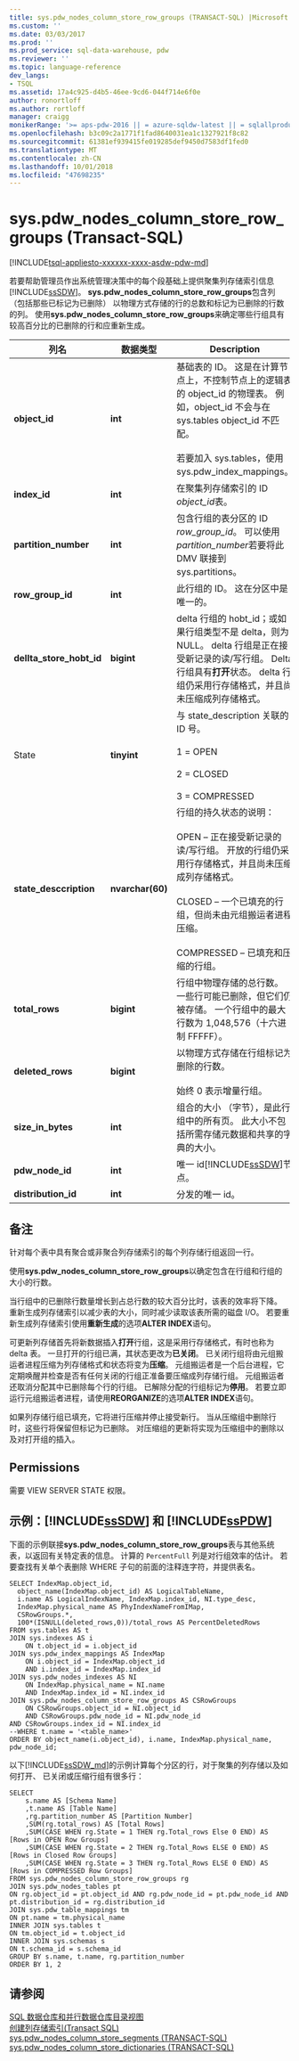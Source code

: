 ```yaml
---
title: sys.pdw_nodes_column_store_row_groups (TRANSACT-SQL) |Microsoft Docs
ms.custom: ''
ms.date: 03/03/2017
ms.prod: ''
ms.prod_service: sql-data-warehouse, pdw
ms.reviewer: ''
ms.topic: language-reference
dev_langs:
- TSQL
ms.assetid: 17a4c925-d4b5-46ee-9cd6-044f714e6f0e
author: ronortloff
ms.author: rortloff
manager: craigg
monikerRange: '>= aps-pdw-2016 || = azure-sqldw-latest || = sqlallproducts-allversions'
ms.openlocfilehash: b3c09c2a1771f1fad8640031ea1c1327921f8c82
ms.sourcegitcommit: 61381ef939415fe019285def9450d7583df1fed0
ms.translationtype: MT
ms.contentlocale: zh-CN
ms.lasthandoff: 10/01/2018
ms.locfileid: "47698235"
---
```

# <a name="syspdwnodescolumnstorerowgroups-transact-sql"></a>sys.pdw_nodes_column_store_row_groups (Transact-SQL)
[!INCLUDE[tsql-appliesto-xxxxxx-xxxx-asdw-pdw-md](../../includes/tsql-appliesto-xxxxxx-xxxx-asdw-pdw-md.md)]

  若要帮助管理员作出系统管理决策中的每个段基础上提供聚集列存储索引信息[!INCLUDE[ssSDW](../../includes/sssdw-md.md)]。 **sys.pdw_nodes_column_store_row_groups**包含列 （包括那些已标记为已删除） 以物理方式存储的行的总数和标记为已删除的行数的列。 使用**sys.pdw_nodes_column_store_row_groups**来确定哪些行组具有较高百分比的已删除的行和应重新生成。  
  
|列名|数据类型|Description|  
|-----------------|---------------|-----------------|  
|**object_id**|**int**|基础表的 ID。 这是在计算节点上，不控制节点上的逻辑表的 object_id 的物理表。 例如，object_id 不会与在 sys.tables object_id 不匹配。<br /><br /> 若要加入 sys.tables，使用 sys.pdw_index_mappings。|  
|**index_id**|**int**|在聚集列存储索引的 ID *object_id*表。|  
|**partition_number**|**int**|包含行组的表分区的 ID *row_group_id*。 可以使用*partition_number*若要将此 DMV 联接到 sys.partitions。|  
|**row_group_id**|**int**|此行组的 ID。 这在分区中是唯一的。|  
|**dellta_store_hobt_id**|**bigint**|delta 行组的 hobt_id；或如果行组类型不是 delta，则为 NULL。 delta 行组是正在接受新记录的读/写行组。 Delta 行组具有**打开**状态。 delta 行组仍采用行存储格式，并且尚未压缩成列存储格式。|  
|State|**tinyint**|与 state_description 关联的 ID 号。<br /><br /> 1 = OPEN<br /><br /> 2 = CLOSED<br /><br /> 3 = COMPRESSED|  
|**state_desccription**|**nvarchar(60)**|行组的持久状态的说明：<br /><br /> OPEN – 正在接受新记录的读/写行组。 开放的行组仍采用行存储格式，并且尚未压缩成列存储格式。<br /><br /> CLOSED – 一个已填充的行组，但尚未由元组搬运者进程压缩。<br /><br /> COMPRESSED – 已填充和压缩的行组。|  
|**total_rows**|**bigint**|行组中物理存储的总行数。 一些行可能已删除，但它们仍被存储。 一个行组中的最大行数为 1,048,576（十六进制 FFFFF）。|  
|**deleted_rows**|**bigint**|以物理方式存储在行组标记为删除的行数。<br /><br /> 始终 0 表示增量行组。|  
|**size_in_bytes**|**int**|组合的大小 （字节），是此行组中的所有页。 此大小不包括所需存储元数据和共享的字典的大小。|  
|**pdw_node_id**|**int**|唯一 id[!INCLUDE[ssSDW](../../includes/sssdw-md.md)]节点。|  
|**distribution_id**|**int**|分发的唯一 id。|
  
## <a name="remarks"></a>备注  
 针对每个表中具有聚合或非聚合列存储索引的每个列存储行组返回一行。  
  
 使用**sys.pdw_nodes_column_store_row_groups**以确定包含在行组和行组的大小的行数。  
  
 当行组中的已删除行数量增长到占总行数的较大百分比时，该表的效率将下降。 重新生成列存储索引以减少表的大小，同时减少读取该表所需的磁盘 I/O。 若要重新生成列存储索引使用**重新生成**的选项**ALTER INDEX**语句。  
  
 可更新列存储首先将新数据插入**打开**行组，这是采用行存储格式，有时也称为 delta 表。  一旦打开的行组已满，其状态更改为**已关闭**。 已关闭行组将由元组搬运者进程压缩为列存储格式和状态将变为**压缩**。  元组搬运者是一个后台进程，它定期唤醒并检查是否有任何关闭的行组正准备要压缩成列存储行组。  元组搬运者还取消分配其中已删除每个行的行组。 已解除分配的行组标记为**停用**。 若要立即运行元组搬运者进程，请使用**REORGANIZE**的选项**ALTER INDEX**语句。  
  
 如果列存储行组已填充，它将进行压缩并停止接受新行。 当从压缩组中删除行时，这些行将保留但标记为已删除。 对压缩组的更新将实现为压缩组中的删除以及对打开组的插入。  
  
## <a name="permissions"></a>Permissions  
 需要 VIEW SERVER STATE 权限。  
  
## <a name="examples-includesssdwincludessssdw-mdmd-and-includesspdwincludessspdw-mdmd"></a>示例：[!INCLUDE[ssSDW](../../includes/sssdw-md.md)] 和 [!INCLUDE[ssPDW](../../includes/sspdw-md.md)]  
 下面的示例联接**sys.pdw_nodes_column_store_row_groups**表与其他系统表，以返回有关特定表的信息。 计算的 `PercentFull` 列是对行组效率的估计。 若要查找有关单个表删除 WHERE 子句的前面的注释连字符，并提供表名。  
  
```  
SELECT IndexMap.object_id,   
  object_name(IndexMap.object_id) AS LogicalTableName,   
  i.name AS LogicalIndexName, IndexMap.index_id, NI.type_desc,   
  IndexMap.physical_name AS PhyIndexNameFromIMap,   
  CSRowGroups.*,  
  100*(ISNULL(deleted_rows,0))/total_rows AS PercentDeletedRows   
FROM sys.tables AS t  
JOIN sys.indexes AS i  
    ON t.object_id = i.object_id  
JOIN sys.pdw_index_mappings AS IndexMap  
    ON i.object_id = IndexMap.object_id  
    AND i.index_id = IndexMap.index_id  
JOIN sys.pdw_nodes_indexes AS NI  
    ON IndexMap.physical_name = NI.name  
    AND IndexMap.index_id = NI.index_id  
JOIN sys.pdw_nodes_column_store_row_groups AS CSRowGroups  
    ON CSRowGroups.object_id = NI.object_id   
    AND CSRowGroups.pdw_node_id = NI.pdw_node_id  
AND CSRowGroups.index_id = NI.index_id      
--WHERE t.name = '<table_name>'   
ORDER BY object_name(i.object_id), i.name, IndexMap.physical_name, pdw_node_id;  
```  

以下[!INCLUDE[ssSDW_md](../../includes/sssdw-md.md)]的示例计算每个分区的行，对于聚集的列存储以及如何打开、 已关闭或压缩行组有很多行：  

```
SELECT
    s.name AS [Schema Name]
    ,t.name AS [Table Name]
    ,rg.partition_number AS [Partition Number]
    ,SUM(rg.total_rows) AS [Total Rows]
    ,SUM(CASE WHEN rg.State = 1 THEN rg.Total_rows Else 0 END) AS [Rows in OPEN Row Groups]
    ,SUM(CASE WHEN rg.State = 2 THEN rg.Total_Rows ELSE 0 END) AS [Rows in Closed Row Groups]
    ,SUM(CASE WHEN rg.State = 3 THEN rg.Total_Rows ELSE 0 END) AS [Rows in COMPRESSED Row Groups]
FROM sys.pdw_nodes_column_store_row_groups rg
JOIN sys.pdw_nodes_tables pt
ON rg.object_id = pt.object_id AND rg.pdw_node_id = pt.pdw_node_id AND pt.distribution_id = rg.distribution_id
JOIN sys.pdw_table_mappings tm
ON pt.name = tm.physical_name
INNER JOIN sys.tables t
ON tm.object_id = t.object_id
INNER JOIN sys.schemas s
ON t.schema_id = s.schema_id
GROUP BY s.name, t.name, rg.partition_number
ORDER BY 1, 2
```
  
## <a name="see-also"></a>请参阅  
 [SQL 数据仓库和并行数据仓库目录视图](../../relational-databases/system-catalog-views/sql-data-warehouse-and-parallel-data-warehouse-catalog-views.md)   
 [创建列存储索引&#40;Transact SQL&#41;](../../t-sql/statements/create-columnstore-index-transact-sql.md)   
 [sys.pdw_nodes_column_store_segments &#40;TRANSACT-SQL&#41;](../../relational-databases/system-catalog-views/sys-pdw-nodes-column-store-segments-transact-sql.md)   
 [sys.pdw_nodes_column_store_dictionaries &#40;TRANSACT-SQL&#41;](../../relational-databases/system-catalog-views/sys-pdw-nodes-column-store-dictionaries-transact-sql.md)  
  
  
